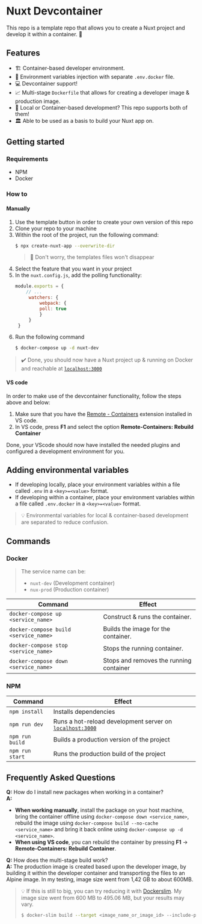 # Nuxt Devcontainer

This repo is a template repo that allows you to create a Nuxt project and develop it within a container. :confetti_ball:

## Features
- :building_construction: Container-based developer environment.
- :key: Environment variables injection with separate `.env.docker` file.
- :computer: Devcontainer support!
- :chart_with_upwards_trend: Multi-stage `Dockerfile` that allows for creating a developer image & production image.
- :handshake: Local or Container-based development? This repo supports both of them!
- :classical_building: Able to be used as a basis to build your Nuxt app on.
  
## Getting started
### Requirements
- NPM
- Docker

### How to
#### Manually
1. Use the template button in order to create your own version of this repo
2. Clone your repo to your machine
3. Within the root of the project, run the following command:
    ```bash
    $ npx create-nuxt-app --overwrite-dir
    ```
    > :tada: Don't worry, the templates files won't disappear
4. Select the feature that you want in your project
5. In the `nuxt.config.js`, add the polling functionality:
   ```js
   module.exports = {
       // ...
        watchers: {
            webpack: {
            poll: true
            }
        }
    }
   ```
6. Run the following command
    ```bash
    $ docker-compose up -d nuxt-dev
    ```

> :heavy_check_mark: Done, you should now have a Nuxt project up & running on Docker and reachable at [`localhost:3000`](http://localhost:3000)

#### VS code
In order to make use of the devcontainer functionality, follow the steps above and below:

1. Make sure that you have the [Remote - Containers](https://marketplace.visualstudio.com/items?itemName=ms-vscode-remote.remote-containers) extension installed in VS code.
2. In VS code, press **F1** and select the option **Remote-Containers: Rebuild Container**

Done, your VScode should now have installed the needed plugins and configured a development environment for you.

## Adding environmental variables
- If developing locally, place your environment variables within a file called `.env` in a `<key>=<value>` format.
- If developing within a container, place your environment variables within a file called `.env.docker` in a `<key>=<value>` format.

> :bulb: Environmental variables for local & container-based development are separated to reduce confusion.

## Commands
### Docker

> The service name can be:
> - `nuxt-dev` (Development container)
> - `nux-prod` (Production container)

|Command|Effect|
|---|---|
|`docker-compose up <service_name>`|Construct & runs the container.|
|`docker-compose build <service_name>`|Builds the image for the container.|
|`docker-compose stop <service_name>`| Stops the running container.|
|`docker-compose down <service_name>`| Stops and removes the running container

### NPM
|Command|Effect|
|---|---|
|`npm install`|Installs dependencies|
|`npm run dev`|Runs a hot-reload development server on [`localhost:3000`](http://localhost:3000)|
|`npm run build`|Builds a production version of the project|
|`npm run start`|Runs the production build of the project|

## Frequently Asked Questions

**Q:** How do I install new packages when working in a container? <br>
**A:** 
- **When working manually**, install the package on your host machine, bring the container offline using `docker-compose down <service_name>`, rebuild the image using `docker-compose build --no-cache <service_name>` and bring it back online using `docker-compose up -d <service_name>`.
- **When using VS code**, you can rebuild the container by pressing **F1** -> **Remote-Containers: Rebuild Container**.

**Q:** How does the multi-stage build work? <br>
**A:** The production image is created based upon the developer image, by building it within the developer container and transporting the files to an Alpine image. In my testing, image size went from 1,42 GB to about 600MB.
> :bulb: If this is still to big, you can try reducing it with [Dockerslim](https://dockersl.im/). My image size went from 600 MB to 495.06 MB, but your results may vary.
> ```bash
> $ docker-slim build --target <image_name_or_image_id> --include-path /opt/app --include-path /bin
> ```
